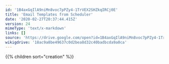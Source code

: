 ```yaml
---
id: '1B4axGqIlA9niMn8voc7pPZy4-1TrVEX2SHZkqIRCj0E'
title: 'Email Templates from Scheduler'
date: '2020-02-27T20:37:44.415Z'
version: 24
mimeType: 'text/x-markdown'
links: []
source: 'https://drive.google.com/open?id=1B4axGqIlA9niMn8voc7pPZy4-1TrVEX2SHZkqIRCj0E'
wikigdrive: '18ac9a8be49637c0d2bea8d32c40badbcda9a0ca'
---
```

{{% children sort="creation" %}}

